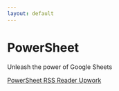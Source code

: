 ```yaml
---
layout: default
---
```


# PowerSheet

Unleash the power of Google Sheets

[PowerSheet RSS Reader Upwork](powersheet.co/rss-reader-upwork/)
